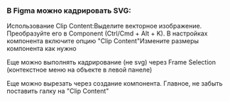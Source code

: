 
### В Figma можно кадрировать SVG:

Использование Clip Content:Выделите векторное изображение. Преобразуйте его в Component (Ctrl/Cmd + Alt + K). В настройках компонента включите опцию "Clip Content"Измените размеры компонента как нужно

Еще можно выполнять кадрирование (не svg) через Frame Selection (контекстное меню на объекте в левой панеле)

Еще можно вырезать через создание компонента. Главное, не забыть поставить галку на "Clip Content"